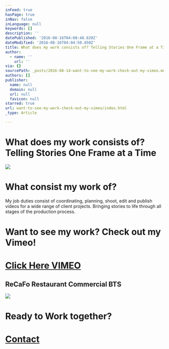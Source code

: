 ```yaml
---
inFeed: true
hasPage: true
inNav: false
inLanguage: null
keywords: []
description: ''
datePublished: '2016-08-16T04:08:48.820Z'
dateModified: '2016-08-16T04:04:50.450Z'
title: What does my work consists of? Telling Stories One Frame at a Time
author:
  - name: ''
    url: ''
via: {}
sourcePath: _posts/2016-08-14-want-to-see-my-work-check-out-my-vimeo.md
authors: []
publisher:
  name: null
  domain: null
  url: null
  favicon: null
starred: true
url: want-to-see-my-work-check-out-my-vimeo/index.html
_type: Article

---
```

# What does my work consists of? Telling Stories One Frame at a Time
![](https://the-grid-user-content.s3-us-west-2.amazonaws.com/0cea3cec-8f3a-4a2d-823b-e566f62e10bc.png)

# What consist my work of?

My job duties consist of coordinating, planning, shoot, edit and publish videos for a wide range of client projects. Bringing stories to life through all stages of the production process.

# Want to see my work? Check out my Vimeo!

# [Click Here VIMEO][0]

## ReCaFo Restaurant Commercial BTS
![](https://the-grid-user-content.s3-us-west-2.amazonaws.com/7360dc96-1528-44e7-b7df-3dbad24df1ad.png)

# Ready to Work together?

# [Contact][1]

[0]: https://vimeo.com/stevenoiz
[1]: stevensongrullon@gmail.com